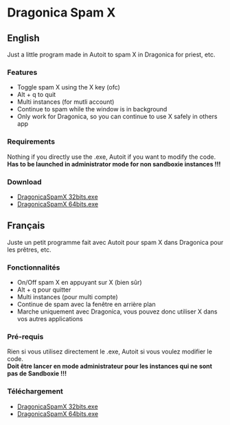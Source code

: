 # Dragonica Spam X

## English
Just a little program made in Autoit to spam X in Dragonica for priest, etc.

### Features
- Toggle spam X using the X key (ofc)
- Alt + q to quit
- Multi instances (for mutli account)
- Continue to spam while the window is in background
- Only work for Dragonica, so you can continue to use X safely in others app

### Requirements
Nothing if you directly use the .exe, Autoit if you want to modify the code.  
**Has to be launched in administrator mode for non sandboxie instances !!!**


### Download
- [DragonicaSpamX 32bits.exe](../blob/master/DragonicaSpamX%2032bits.exe)
- [DragonicaSpamX 64bits.exe](../blob/master/DragonicaSpamX%2064bits.exe)

## Français
Juste un petit programme fait avec Autoit pour spam X dans Dragonica pour les prêtres, etc.

### Fonctionnalités
- On/Off spam X en appuyant sur X (bien sûr)
- Alt + q pour quitter
- Multi instances (pour multi compte)
- Continue de spam avec la fenêtre en arrière plan
- Marche uniquement avec Dragonica, vous pouvez donc utiliser X dans vos autres applications

### Pré-requis
Rien si vous utilisez directement le .exe, Autoit si vous voulez modifier le code.  
**Doit être lancer en mode administrateur pour les instances qui ne sont pas de Sandboxie !!!**


### Téléchargement
- [DragonicaSpamX 32bits.exe](../blob/master/DragonicaSpamX%2032bits.exe)
- [DragonicaSpamX 64bits.exe](../blob/master/DragonicaSpamX%2064bits.exe)
